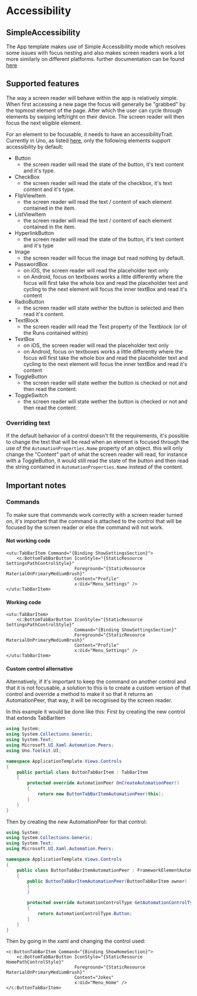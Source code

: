 # Accessibility

## SimpleAccessibility

The App template makes use of Simple Accessibility mode which resolves some issues with focus nesting and also makes screen readers work a lot more similarly on different platforms. further documentation can be found [here](https://platform.uno/docs/articles/features/working-with-accessibility.html#simpleaccessibility-mode) 

## Supported features

The way a screen reader will behave within the app is relatively simple. When first accessing a new page the focus will generally be "grabbed" by the topmost element of the page. After which the user can cycle through elements by swiping left/right on their device. The screen reader will then focus the next eligible element.

For an element to be focusable, it needs to have an accessibilityTrait. Currently in Uno, as listed [here](https://platform.uno/docs/articles/features/working-with-accessibility.html#known-issues), only the following elements support accessibility by default:
- Button
	- the screen reader will read the state of the button, it's text content and it's type.
- CheckBox
	- the screen reader will read the state of the checkbox, it's text content and it's type.
- FlipViewItem
	- the screen reader will read the text / content of each element contained in the item.
- ListViewItem
	- the screen reader will read the text / content of each element contained in the item.
- HyperlinkButton
	- the screen reader will read the state of the button, it's text content and it's type 
- Image
	- the screen reader will focus the image but read nothing by default.
- PasswordBox
	- on iOS, the screen reader will read the placeholder text only
	- on Android, focus on textboxes works a little differently where the focus will first take the whole box and read the placeholder text and cycling to the next element will focus the inner textBox and read it's content
- RadioButton
	- the screen reader will state wether the button is selected and then read it's content.
- TextBlock
	- the screen reader will read the Text property of the Textblock (or of the Runs contained within)
- TextBox
	- on iOS, the screen reader will read the placeholder text only
	- on Android, focus on textboxes works a little differently where the focus will first take the whole box and read the placeholder text and cycling to the next element will focus the inner textBox and read it's content
- ToggleButton
	- the screen reader will state wether the button is checked or not and then read the content.
- ToggleSwitch
	- the screen reader will state wether the button is checked or not and then read the content.


### Overriding text
If the default behavior of a control doesn't fit the requirements, it's possible to change the text that will be read when an element is focused through the use of the `AutomationProperties.Name` property of an object. this will only change the "Content" part of what the screen reader will read, for instance with a ToggleButton, it would still read the state of the button and then read the string contained in `AutomationProperties.Name` instead of the content.

## Important notes


### Commands
To make sure that commands work correctly with a screen reader turned on, it's important that the command is attached to the control that will be focused by the screen reader or else the command will not work.

#### Not working code
```
<utu:TabBarItem Command="{Binding ShowSettingsSection}">
	<c:BottomTabBarButton IconStyle="{StaticResource SettingsPathControlStyle}"
						  Foreground="{StaticResource MaterialOnPrimaryMediumBrush}"
						  Content="Profile"
						  x:Uid="Menu_Settings" />
</utu:TabBarItem>
```

#### Working code
```
<utu:TabBarItem>
	<c:BottomTabBarButton IconStyle="{StaticResource SettingsPathControlStyle}"
						  Command="{Binding ShowSettingsSection}"
						  Foreground="{StaticResource MaterialOnPrimaryMediumBrush}"
						  Content="Profile"
						  x:Uid="Menu_Settings" />
</utu:TabBarItem>
```

#### Custom control alternative
Alternatively, if it's important to keep the command on another control and that it is not focusable, a solution to this is to create a custom version of that control and override a method to make it so that it returns an AutomationPeer, that way, it will be recognised by the screen reader.

In this example it would be done like this:
First by creating the new control that extends TabBarItem
```csharp
using System;
using System.Collections.Generic;
using System.Text;
using Microsoft.UI.Xaml.Automation.Peers;
using Uno.Toolkit.UI;

namespace ApplicationTemplate.Views.Controls
{
	public partial class ButtonTabBarItem : TabBarItem
	{
		protected override AutomationPeer OnCreateAutomationPeer()
		{
			return new ButtonTabBarItemAutomationPeer(this);
		}
	}
}
```

Then by creating the new AutomationPeer for that control:
```csharp
using System;
using System.Collections.Generic;
using System.Text;
using Microsoft.UI.Xaml.Automation.Peers;

namespace ApplicationTemplate.Views.Controls
{
	public class ButtonTabBarItemAutomationPeer : FrameworkElementAutomationPeer
	{
		public ButtonTabBarItemAutomationPeer(ButtonTabBarItem owner) : base(owner)
		{
		}

		protected override AutomationControlType GetAutomationControlTypeCore()
		{
			return AutomationControlType.Button;
		}
	}
}
```
Then by going in the xaml and changing the control used:
```
<c:ButtonTabBarItem Command="{Binding ShowHomeSection}">
	<c:BottomTabBarButton IconStyle="{StaticResource HomePathControlStyle}"
						  Foreground="{StaticResource MaterialOnPrimaryMediumBrush}"
						  Content="Jokes"
						  x:Uid="Menu_Home" />
</c:ButtonTabBarItem>
```
